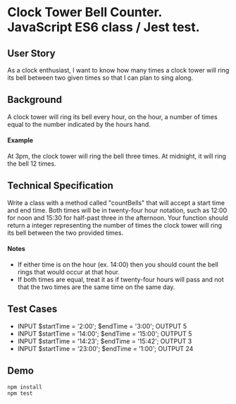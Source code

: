 # Clock Tower Bell Counter. JavaScript ES6 class / Jest test.

## User Story
As a clock enthusiast, I want to know how many times a clock tower will ring its bell between two given times so that I can plan to sing along. 

## Background
A clock tower will ring its bell every hour, on the hour, a number of times equal to the number indicated by the hours hand.
#### Example
At 3pm, the clock tower will ring the bell three times. At midnight, it will ring the bell 12 times. 


## Technical Specification
Write a class with a method called "countBells" that will accept a start time and end time. Both times will be in twenty-four hour notation, such as 12:00 for noon and 15:30 for half-past three in the afternoon.
Your function should return a integer representing the number of times the clock tower will ring its bell between the two provided times.
#### Notes
* If either time is on the hour (ex. 14:00) then you should count the bell rings that would occur at that hour. 
* If both times are equal, treat it as if twenty-four hours will pass and not that the two times are the same time on the same day.


## Test Cases
* INPUT $startTime = '2:00'; $endTime = '3:00'; OUTPUT 5 
* INPUT $startTime = '14:00'; $endTime = '15:00'; OUTPUT 5 
* INPUT $startTime = '14:23'; $endTime = '15:42'; OUTPUT 3 
* INPUT $startTime = '23:00'; $endTime = '1:00'; OUTPUT 24

## Demo
```
npm install
npm test
```
